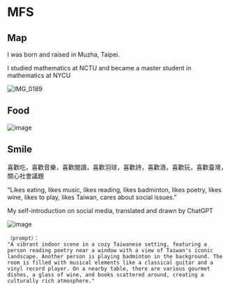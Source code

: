 # MFS

## Map

I was born and raised in Muzha, Taipei.

I studied mathematics at NCTU and became a master student in mathematics at NYCU

![IMG_0189](https://github.com/user-attachments/assets/cae72c59-6c55-4ec7-a2fb-7177f1203049)

## Food
![image](https://github.com/user-attachments/assets/579ef10a-15f0-4769-96b5-fda9e8e684f6)

## Smile
喜歡吃，喜歡音樂，喜歡閱讀，喜歡羽球，喜歡詩，喜歡酒，喜歡玩，喜歡臺灣，關心社會議題

"Likes eating, likes music, likes reading, likes badminton, likes poetry, likes wine, likes to play, likes Taiwan, cares about social issues."

My self-introduction on social media, translated and drawn by ChatGPT

![image](https://github.com/user-attachments/assets/f07913c8-0e7e-4c4b-b8b8-cb39c7b6c15c)
```
（prompt）：
"A vibrant indoor scene in a cozy Taiwanese setting, featuring a person reading poetry near a window with a view of Taiwan's iconic landscape. Another person is playing badminton in the background. The room is filled with musical elements like a classical guitar and a vinyl record player. On a nearby table, there are various gourmet dishes, a glass of wine, and books scattered around, creating a culturally rich atmosphere."
```

